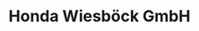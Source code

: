 ---
title: "Honda Wiesböck GmbH"
url: /rosenheim/honda-wiesboeck-gmbh-kufsteiner-strasse/
shop: Autowerkstatt
---